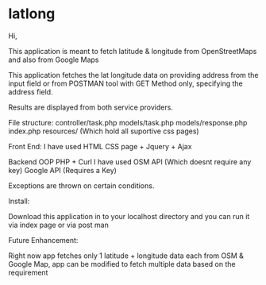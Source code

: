 # latlong

Hi, 

This application is meant to fetch latitude & longitude from OpenStreetMaps and also from Google Maps

This application fetches the lat longitude data on providing address from the input field or from POSTMAN tool with GET Method only, specifying the address field. 

Results are displayed from both service providers.

File structure:
controller/task.php
models/task.php
models/response.php
index.php
resources/  (Which hold all suportive css pages)

Front End:
I have used HTML CSS page + Jquery + Ajax

Backend
OOP PHP + Curl 
I have used OSM API (Which doesnt require any key)
Google API (Requires a Key)

Exceptions are thrown on certain conditions.

Install:

Download this application in to your localhost directory and you can run it via index page or via post man


Future Enhancement:

Right now app fetches only 1 latitude + longitude data each from OSM & Google Map, app can be modified to fetch multiple data based on the requirement









